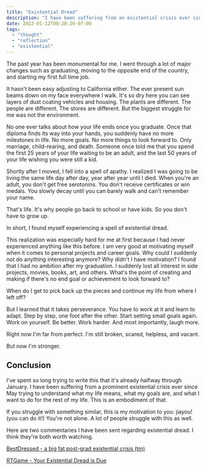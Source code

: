 ```yaml
---
title: "Existential Dread"
description: "I have been suffering from an existential crisis ever since May trying to understand what my life means."
date: 2022-01-12T00:20:29-07:00
tags:
  - "thought"
  - "reflection"
  - "existential"
---
```


The past year has been monumental for me. I went through a lot of major changes such as graduating, moving to the opposite end of the country, and starting my first full time job.

It hasn't been easy adjusting to California either. The ever present sun beams down on my face everywhere I walk. It's so dry here you can see layers of dust coating vehicles and housing. The plants are different. The people are different. The stores are different. But the biggest struggle for me was not the environment.

No one ever talks about how your life ends once you graduate. Once that diploma finds its way into your hands, you suddenly have no more milestones in life. No more goals. No more things to look forward to. Only marriage, child-rearing, and death. Someone once told me that you spend the first 25 years of your life waiting to be an adult, and the last 50 years of your life wishing you were still a kid.

Shortly after I moved, I fell into a spell of apathy. I realized I was going to be living the same life day after day, year after year until I died. When you're an adult, you don't get free serotonins. You don't receive certificates or win medals. You slowly decay until you can barely walk and can't remember your name.

That's life. It's why people go back to school or have kids. So you don't have to grow up.

In short, I found myself experiencing a spell of existential dread.

This realization was especially hard for me at first because I had never experienced anything like this before. I am very good at motivating myself when it comes to personal projects and career goals. Why could I suddenly not do anything interesting anymore? Why didn't I have motivation? I found that I had no ambition after my graduation. I suddenly lost all interest in side projects, movies, books, art, and others. What's the point of creating and making if there's no end goal or achievement to look forward to?

When do I get to pick back up the pieces and continue my life from where I left off?

But I learned that it takes perseverance. You have to work at it and learn to adapt. Step by step, one foot after the other. Start setting small goals again. Work on yourself. Be better. Work harder. And most importantly, laugh more.

Right now I'm far from perfect. I'm still broken, scared, helpless, and vacant.

But now I'm stronger.

## Conclusion

I've spent so long trying to write this that it's already halfway through January. I have been suffering from a prominent existential crisis ever since May trying to understand what my life means, what my goals are, and what I want to do for the rest of my life. This is an embodiment of that.

If you struggle with something similar, this is my motivation to you: jiayou! (you can do it!) You're not alone. A lot of people struggle with this as well.

Here are two commentaries I have been sent regarding existential dread. I think they're both worth watching.

[BestDressed - a big fat post-grad existential crisis (tm)](https://youtu.be/KA0nGrdrG5A)

[RTGame - Your Existential Dread is Due](https://youtu.be/EzvA0lkDJRA)


